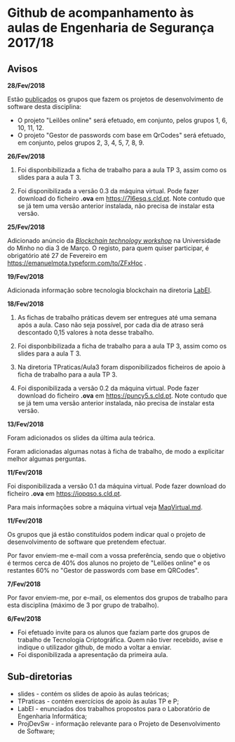 # Github de acompanhamento às aulas de Engenharia de Segurança 2017/18

## Avisos

**28/Fev/2018**

Estão [publicados](ProjDevSw/README.md) os grupos que fazem os projetos de desenvolvimento de software desta disciplina:
  + O projeto "Leilões online" será efetuado, em conjunto, pelos grupos 1, 6, 10, 11, 12.
  + O projeto "Gestor de passwords com base em QrCodes" será efetuado, em conjunto, pelos grupos 2, 3, 4, 5, 7, 8, 9.

**26/Fev/2018**

1. Foi disponbibilizada a ficha de trabalho para a aula TP 3, assim como os slides para a aula T 3.

2. Foi disponibilizada a versão 0.3 da máquina virtual. Pode fazer download do ficheiro **.ova** em https://7l6esq.s.cld.pt. Note contudo que se já tem uma
versão anterior instalada, não precisa de instalar esta versão.


**25/Fev/2018**

Adicionado anúncio da [*Blockchain technology workshop*](LabEI/blockchain/workshop.md) na Universidade do Minho no dia 3 de Março. O registo, para quem quiser participar, é obrigatório até 27 de Fevereiro em https://emanuelmota.typeform.com/to/ZFxHoc .


**19/Fev/2018**

Adicionada informação sobre tecnologia blockchain na diretoria [LabEI](LabEI/blockchain).


**18/Fev/2018**

1. As fichas de trabalho práticas devem ser entregues até uma semana após a aula. Caso não seja possível, por cada dia de atraso será descontado 0,15 valores à nota desse trabalho.

2. Foi disponbibilizada a ficha de trabalho para a aula TP 3, assim como os slides para a aula T 3.

3. Na diretoria TPraticas/Aula3 foram disponibilizados ficheiros de apoio à ficha de trabalho para a aula TP 3.

4. Foi disponibilizada a versão 0.2 da máquina virtual. Pode fazer download do ficheiro **.ova** em https://puncy5.s.cld.pt. Note contudo que se já tem uma
versão anterior instalada, não precisa de instalar esta versão.


**13/Fev/2018**

Foram adicionados os slides da última aula teórica.

Foram adicionadas algumas notas à ficha de trabalho, de modo a explicitar melhor algumas perguntas.

**11/Fev/2018**

Foi disponibilizada a versão 0.1 da máquina virtual. Pode fazer download do ficheiro **.ova** em https://iopqso.s.cld.pt.

Para mais informações sobre a máquina virtual veja [MaqVirtual.md](MaqVirtual.md).


**11/Fev/2018**

Os grupos que já estão constituídos podem indicar qual o projeto de desenvolvimento de software que pretendem efectuar.

Por favor enviem-me e-mail com a vossa preferência, sendo que o objetivo é termos cerca de 40% dos alunos no projeto de "Leilões online" e os restantes 60% no "Gestor de passwords com base em QRCodes".

**7/Fev/2018**

Por favor enviem-me, por e-mail, os elementos dos grupos de trabalho para esta disciplina (máximo de 3 por grupo de trabalho).

**6/Fev/2018**

+ Foi efetuado invite para os alunos que faziam parte dos grupos de trabalho de Tecnologia Criptográfica. Quem não tiver recebido, avise e indique o utilizador github, de modo a voltar a enviar.
+ Foi disponibilizada a apresentação da primeira aula.

## Sub-diretorias

+ slides - contém os slides de apoio às aulas teóricas;
+ TPraticas - contém exercícios de apoio às aulas TP e P;
+ LabEI - enunciados dos trabalhos propostos para o Laboratório de Engenharia Informática;
+ ProjDevSw - informação relevante para o Projeto de Desenvolvimento de Software;

